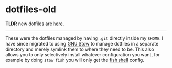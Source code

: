 # dotfiles-old

**TLDR** new dotfiles are [here](https://github.com/Fuco1/dotfiles).

---

These were the dotfiles managed by having `.git` directly inside my
`$HOME`.  I have since migrated to using [GNU
Stow](https://www.gnu.org/software/stow/) to manage dotfiles in a
separate directory and merely symlink them to where they need to be.
This also allows you to only selectively install whatever
configuration you want, for example by doing `stow fish` you will only
get the [fish shell](https://fishshell.com/) config.
